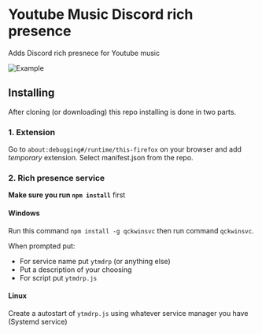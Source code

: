 # Youtube Music Discord rich presence

Adds Discord rich presnece for Youtube music

![Example](https://i.imgur.com/AkJ3brS.png)

###

## Installing

After cloning (or downloading) this repo installing is done in two parts.

### 1. Extension

Go to `about:debugging#/runtime/this-firefox` on your browser and add *temporary* extension. Select manifest.json from the repo.

### 2. Rich presence service

**Make sure you run `npm install`** first

#### Windows

Run this command
`npm install -g qckwinsvc`
then run command `qckwinsvc`.

When prompted put:
* For service name put `ytmdrp` (or anything else)
* Put a description of your choosing
* For script put `ytmdrp.js`

#### Linux

Create a autostart of `ytmdrp.js` using whatever service manager you have (Systemd service)
